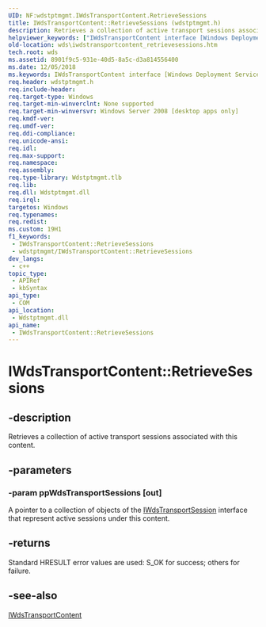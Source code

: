 ```yaml
---
UID: NF:wdstptmgmt.IWdsTransportContent.RetrieveSessions
title: IWdsTransportContent::RetrieveSessions (wdstptmgmt.h)
description: Retrieves a collection of active transport sessions associated with this content.
helpviewer_keywords: ["IWdsTransportContent interface [Windows Deployment Services]","RetrieveSessions method","IWdsTransportContent.RetrieveSessions","IWdsTransportContent::RetrieveSessions","RetrieveSessions","RetrieveSessions method [Windows Deployment Services]","RetrieveSessions method [Windows Deployment Services]","IWdsTransportContent interface","wds.iwdstransportcontent_retrievesessions","wdstptmgmt/IWdsTransportContent::RetrieveSessions"]
old-location: wds\iwdstransportcontent_retrievesessions.htm
tech.root: wds
ms.assetid: 8901f9c5-931e-40d5-8a5c-d3a814556400
ms.date: 12/05/2018
ms.keywords: IWdsTransportContent interface [Windows Deployment Services],RetrieveSessions method, IWdsTransportContent.RetrieveSessions, IWdsTransportContent::RetrieveSessions, RetrieveSessions, RetrieveSessions method [Windows Deployment Services], RetrieveSessions method [Windows Deployment Services],IWdsTransportContent interface, wds.iwdstransportcontent_retrievesessions, wdstptmgmt/IWdsTransportContent::RetrieveSessions
req.header: wdstptmgmt.h
req.include-header: 
req.target-type: Windows
req.target-min-winverclnt: None supported
req.target-min-winversvr: Windows Server 2008 [desktop apps only]
req.kmdf-ver: 
req.umdf-ver: 
req.ddi-compliance: 
req.unicode-ansi: 
req.idl: 
req.max-support: 
req.namespace: 
req.assembly: 
req.type-library: Wdstptmgmt.tlb
req.lib: 
req.dll: Wdstptmgmt.dll
req.irql: 
targetos: Windows
req.typenames: 
req.redist: 
ms.custom: 19H1
f1_keywords:
 - IWdsTransportContent::RetrieveSessions
 - wdstptmgmt/IWdsTransportContent::RetrieveSessions
dev_langs:
 - c++
topic_type:
 - APIRef
 - kbSyntax
api_type:
 - COM
api_location:
 - Wdstptmgmt.dll
api_name:
 - IWdsTransportContent::RetrieveSessions
---
```


# IWdsTransportContent::RetrieveSessions


## -description

Retrieves a collection of active transport sessions associated with this content.

## -parameters

### -param ppWdsTransportSessions [out]

A pointer to a collection of objects of the <a href="/windows/desktop/api/wdstptmgmt/nn-wdstptmgmt-iwdstransportsession">IWdsTransportSession</a> interface that represent active sessions under this content.

## -returns

Standard HRESULT error values are used: S_OK for success; others for failure.

## -see-also

<a href="/windows/desktop/api/wdstptmgmt/nn-wdstptmgmt-iwdstransportcontent">IWdsTransportContent</a>

